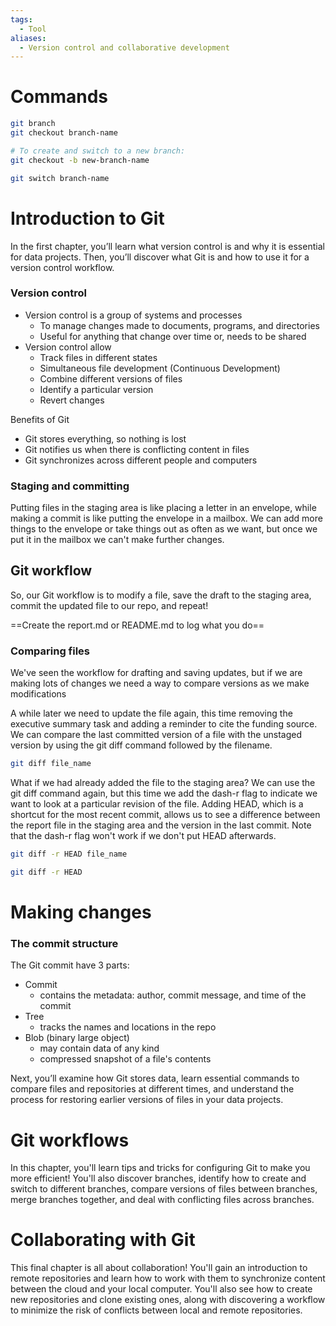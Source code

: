 ```yaml
---
tags:
  - Tool
aliases:
  - Version control and collaborative development
---
```

# Commands

```bash
git branch
git checkout branch-name

# To create and switch to a new branch:
git checkout -b new-branch-name

git switch branch-name


```
# Introduction to Git

In the first chapter, you’ll learn what version control is and why it is essential for data projects. Then, you’ll discover what Git is and how to use it for a version control workflow.

### Version control

- Version control is a group of systems and processes
	- To manage changes made to documents, programs, and directories
	- Useful for anything that change over time or, needs to be shared
- Version control allow
	- Track files in different states
	- Simultaneous file development (Continuous Development)
	- Combine different versions of files
	- Identify a particular version
	- Revert changes

Benefits of Git

- Git stores everything, so nothing is lost
- Git notifies us when there is conflicting content in files
- Git synchronizes across different people and computers

### Staging and committing

Putting files in the staging area is like placing a letter in an envelope, while making a commit is like putting the envelope in a mailbox. We can add more things to the envelope or take things out as often as we want, but once we put it in the mailbox we can't make further changes.

## Git workflow

So, our Git workflow is to modify a file, save the draft to the staging area, commit the updated file to our repo, and repeat!

==Create the report.md or README.md to log what you do==

###  Comparing files

We've seen the workflow for drafting and saving updates, but if we are making lots of changes we need a way to compare versions as we make modifications

A while later we need to update the file again, this time removing the executive summary task and adding a reminder to cite the funding source. We can compare the last committed version of a file with the unstaged version by using the git diff command followed by the filename.

```bash
git diff file_name
```

What if we had already added the file to the staging area? We can use the git diff command again, but this time we add the dash-r flag to indicate we want to look at a particular revision of the file. Adding HEAD, which is a shortcut for the most recent commit, allows us to see a difference between the report file in the staging area and the version in the last commit. Note that the dash-r flag won't work if we don't put HEAD afterwards.

```bash
git diff -r HEAD file_name

git diff -r HEAD 
```
# Making changes

### The commit structure

The Git commit have 3 parts:

- Commit
	- contains the metadata: author, commit message, and time of the commit
- Tree
	- tracks the names and locations in the repo
- Blob (binary large object)
	- may contain data of any kind
	- compressed snapshot of a file's contents

Next, you’ll examine how Git stores data, learn essential commands to compare files and repositories at different times, and understand the process for restoring earlier versions of files in your data projects.

# Git workflows

In this chapter, you'll learn tips and tricks for configuring Git to make you more efficient! You'll also discover branches, identify how to create and switch to different branches, compare versions of files between branches, merge branches together, and deal with conflicting files across branches.

# Collaborating with Git

This final chapter is all about collaboration! You'll gain an introduction to remote repositories and learn how to work with them to synchronize content between the cloud and your local computer. You'll also see how to create new repositories and clone existing ones, along with discovering a workflow to minimize the risk of conflicts between local and remote repositories.